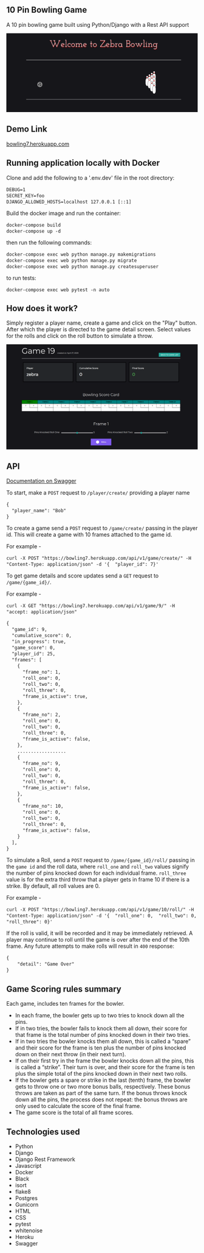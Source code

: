 ## 10 Pin Bowling Game 
A 10 pin bowling game built using Python/Django with a Rest API support

![](https://github.com/beingabeer/bowling_scoresheet/blob/master/screens/bowling.png)

## Demo Link

[bowling7.herokuapp.com](https://bowling7.herokuapp.com/)


## Running application locally with Docker

Clone and add the following to a '.env.dev' file in the root directory:

```
DEBUG=1
SECRET_KEY=foo
DJANGO_ALLOWED_HOSTS=localhost 127.0.0.1 [::1]
```

Build the docker image and run the container:

```
docker-compose build
docker-compose up -d
```

then run the following commands:

```
docker-compose exec web python manage.py makemigrations
docker-compose exec web python manage.py migrate
docker-compose exec web python manage.py createsuperuser
```

to run tests:
```
docker-compose exec web pytest -n auto
```

## How does it work?

Simply register a player name, create a game and click on the "Play" button. After which the player is directed to the game detail screen. Select values for the rolls and click on the roll button to simulate a throw.

![](https://github.com/beingabeer/bowling_scoresheet/blob/master/screens/game-detail.png)

## API 

[Documentation on Swagger](https://bowling7.herokuapp.com/swagger-docs/)

To start, make a `POST` request to `/player/create/` providing a player name

```
{
  "player_name": "Bob"
}
```
To create a game send a `POST` request to `/game/create/` passing in the player id. This will create a game with 10 frames attached to the game id.

For example -
```
curl -X POST "https://bowling7.herokuapp.com/api/v1/game/create/" -H  "Content-Type: application/json" -d '{  "player_id": 7}'
```

To get game details and score updates send a `GET` request to `/game/{game_id}/`. 

For example - 
```
curl -X GET "https://bowling7.herokuapp.com/api/v1/game/9/" -H  "accept: application/json"
```

```
{
  "game_id": 9,
  "cumulative_score": 0,
  "in_progress": true,
  "game_score": 0,
  "player_id": 25,
  "frames": [
    {
      "frame_no": 1,
      "roll_one": 0,
      "roll_two": 0,
      "roll_three": 0,
      "frame_is_active": true,
    },
    {
      "frame_no": 2,
      "roll_one": 0,
      "roll_two": 0,
      "roll_three": 0,
      "frame_is_active": false,
    },
    ..................
    {
      "frame_no": 9,
      "roll_one": 0,
      "roll_two": 0,
      "roll_three": 0,
      "frame_is_active": false,
    },
    {
      "frame_no": 10,
      "roll_one": 0,
      "roll_two": 0,
      "roll_three": 0,
      "frame_is_active": false,
    }
  ],
}

```

To simulate a Roll, send a `POST` request to `/game/{game_id}/roll/` passing in the `game id` and the roll data, where `roll_one` and `roll_two` values signify the number of pins knocked down for each individual frame. `roll_three` value is for the extra third throw that a player gets in frame 10 if there is a strike. By default, all roll values are 0. 

For example - 
```
curl -X POST "https://bowling7.herokuapp.com/api/v1/game/10/roll/" -H "Content-Type: application/json" -d '{  "roll_one": 0,  "roll_two": 0,  "roll_three": 0}'
```

If the roll is valid, it will be recorded and it may be immediately retrieved. 
A player may continue to roll until the game is over after the end of the 10th frame.
Any future attempts to make rolls will result in `400` response:
```
{
    "detail": "Game Over"
}
```
## Game Scoring rules summary

Each game, includes ten frames for the bowler.

* In each frame, the bowler gets up to two tries to knock down all the pins.
* If in two tries, the bowler fails to knock them all down, their score for that frame
is the total number of pins knocked down in their two tries.
* If in two tries the bowler knocks them all down, this is called a “spare” and their score for the
frame is ten plus the number of pins knocked down on their next throw (in their next turn).
* If on their first try in the frame the bowler knocks down all the pins, this is called a “strike”.
Their turn is over, and their score for the frame is ten plus the simple total of the pins knocked down in their next two rolls.
* If the bowler gets a spare or strike in the last (tenth) frame, the bowler gets to throw one or two more bonus balls, respectively.
These bonus throws are taken as part of the same turn. If the bonus throws knock down all the pins, the process does not repeat:
the bonus throws are only used to calculate the score of the final frame.
* The game score is the total of all frame scores.


## Technologies used

- Python
- Django
- Django Rest Framework
- Javascript
- Docker
- Black
- isort
- flake8
- Postgres
- Gunicorn
- HTML
- CSS
- pytest
- whitenoise
- Heroku
- Swagger
